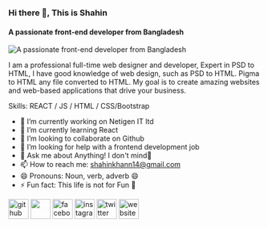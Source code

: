### Hi there 👋, This is Shahin
#### A passionate front-end developer from Bangladesh
![A passionate front-end developer from Bangladesh](https://media-exp1.licdn.com/dms/image/C5616AQEGV_96M3qixw/profile-displaybackgroundimage-shrink_200_800/0/1595368173384?e=1639008000&v=beta&t=qDAWIbs9cY2ZJm_wlsqGbksJnIZbTD3Tgd6SpMhzwnM)

 I am a professional full-time web designer and developer, Expert in PSD to HTML, I have good knowledge of web design, such as PSD to HTML. Pigma to HTML any file converted to HTML. My goal is to create amazing websites and web-based applications that drive your business.

Skills:  REACT / JS / HTML / CSS/Bootstrap

- 🔭 I’m currently working on Netigen IT ltd 
- 🌱 I’m currently learning React 
- 👯 I’m looking to collaborate on Github 
- 🤔 I’m looking for help with a frontend development job 
- 💬 Ask me about Anything! I don't mind🤔 
- 📫 How to reach me: shahinkhann14@gmail.com 
- 😄 Pronouns: Noun, verb, adverb 😄  
- ⚡ Fun fact: This life is not for Fun 🌱 


[<img src='https://cdn.jsdelivr.net/npm/simple-icons@3.0.1/icons/github.svg' alt='github' height='40'>](https://github.com/asaduzzaman-shahin)  [<img style ="color:white" src='https://cdn.jsdelivr.net/npm/simple-icons@3.0.1/icons/linkedin.svg' alt='linkedin' height='40'>](https://www.linkedin.com/in/https://bd.linkedin.com/in/asaduzzaman-shahin/)  [<img src='https://cdn.jsdelivr.net/npm/simple-icons@3.0.1/icons/facebook.svg' alt='facebook' height='40'>](https://www.facebook.com/https://www.facebook.com/asaduzzamanshahin2)  [<img src='https://cdn.jsdelivr.net/npm/simple-icons@3.0.1/icons/instagram.svg' alt='instagram' height='40'>](https://www.instagram.com/https://www.instagram.com/mdasaduzzamanshahin/)  [<img src='https://cdn.jsdelivr.net/npm/simple-icons@3.0.1/icons/twitter.svg' alt='twitter' height='40'>](https://twitter.com/https://twitter.com/asaduzz_shahin)  [<img src='https://cdn.jsdelivr.net/npm/simple-icons@3.0.1/icons/icloud.svg' alt='website' height='40'>](www.bdtexmart.com/one/MyPortfolio)  

